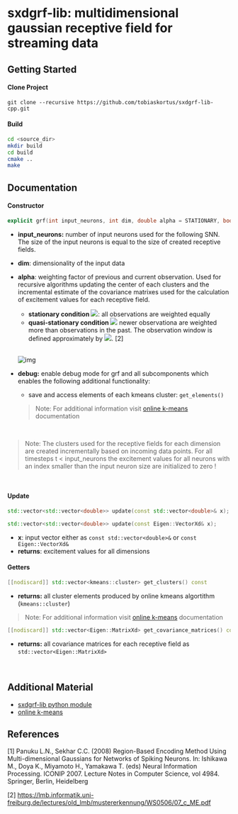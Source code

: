 # sxdgrf-lib: multidimensional gaussian receptive field for streaming data

## Getting Started

#### Clone Project
`git clone --recursive https://github.com/tobiaskortus/sxdgrf-lib-cpp.git`

#### Build
```bash
cd <source_dir>
mkdir build
cd build
cmake ..
make
```

## Documentation

#### Constructor
```C++ 
explicit grf(int input_neurons, int dim, double alpha = STATIONARY, bool debug = false)
```
- **input_neurons:** number of input neurons used for the following SNN. The size of the input    neurons is equal to the size of created receptive fields.

- **dim**: dimensionality of the input data

- **alpha**: weighting factor of previous and current observation. Used for recursive algorithms updating the center of each clusters and the incremental estimate of the covariance matrixes used for the calculation of excitement values for each receptive field.
    - **stationary condition <img src="https://render.githubusercontent.com/render/math?math=(\alpha =\frac{1}{n})">**: all observations are weighted equally
    - **quasi-stationary condition <img src="https://render.githubusercontent.com/render/math?math=(\alpha = const.)">** newer observationa are weighted more than observations in the past. The observation window is defined approximately by <img src="https://render.githubusercontent.com/render/math?math=1/\alpha">. [2]
    
    </br>
    
    ![img](doc/averaging.png)

- **debug:** enable debug mode for grf and all subcomponents which enables the following additional functionality:

    - save and access elements of each kmeans cluster: `get_elements()`
    
    > Note: For additional information visit [online k-means](kmeans/README.md) documentation


    </br>

>Note: The clusters used for the receptive fields for each dimension are created incrementally based on incoming data points. For all timesteps t < input_neurons the excitement values for all neurons with an index smaller than the input neuron size are initialized to zero !

</br>

#### Update

```C++ 
std::vector<std::vector<double>> update(const std::vector<double>& x);
```

```C++
std::vector<std::vector<double>> update(const Eigen::VectorXd& x);
```

- **x**: input vector either as `const std::vector<double>&` or `const Eigen::VectorXd&`
- **returns**: excitement values for all dimensions


#### Getters

```C++
[[nodiscard]] std::vector<kmeans::cluster> get_clusters() const
```
- **returns:** all cluster elements produced by online kmeans algortithm (`kmeans::cluster`)
> Note: For additional information visit [online k-means](kmeans/README.md) documentation

```C++
[[nodiscard]] std::vector<Eigen::MatrixXd> get_covariance_matrices() const
```
- **returns:** all covariance matrices for each receptive field as `std::vector<Eigen::MatrixXd>`

</br>

## Additional Material

- [sxdgrf-lib python module](python_module/README.md)
- [online k-means](kmeans/README.md)

## References

[1] Panuku L.N., Sekhar C.C. (2008) Region-Based Encoding Method Using Multi-dimensional Gaussians  for Networks of Spiking Neurons. In: Ishikawa M., Doya K., Miyamoto H., Yamakawa T. (eds) Neural Information Processing. ICONIP 2007. Lecture Notes in Computer Science, vol 4984. Springer, Berlin, Heidelberg

[2] https://lmb.informatik.uni-freiburg.de/lectures/old_lmb/mustererkennung/WS0506/07_c_ME.pdf
